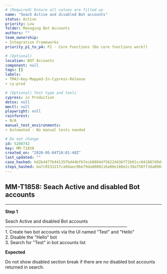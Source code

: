 ```yaml
---
# (Required) Ensure all values are filled up
name: "Seach Active and disabled Bot accounts"
status: Active
priority: Low
folder: Managing Bot Accounts
authors: ""
team_ownership: 
- Integration Frameworks
priority_p1_to_p4: P2 - Core Functions (Do core functions work?)

# (Optional)
location: BOT Accounts
component: null
tags: []
labels: 
- TM4J-Key-Mapped-In-Cypress-Release
- cy-prod

# (Optional) Test type and tools
cypress: in Production
detox: null
mmctl: null
playwright: null
rainforest: 
- N/A
manual_test_environments: 
- Automated - No manual tests needed

# Do not change
id: 5280742
key: MM-T1858
created_on: "2020-05-04T18:01:48Z"
last_updated: ""
case_hashed: bd2b4477b44135fbd44bfb7ecb8804df5622d436f72b91cc041887d9d4fae6052d20f02d905a656560b67f61a9265d4a
steps_hashed: ba7c8533217ca9daec96e79da8008116a00e180e2c39af507f3da0902c9c084b3122066ca0adcf48d22cd1d7bd0e5827
---
```


<!-- (Auto-generated) Based on frontmatter's "key" and "name" -->

## MM-T1858: Seach Active and disabled Bot accounts

---

**Step 1**

Seach Active and disabled Bot accounts\
————————————————————————————\
1\. Create two bot accounts via the UI named "Test" and "Hello"\
2\. Disable the "Hello" bot\
3\. Search for "Test" in bot accounts list

**Expected**

Do not show disabled section break if there are no disabled bot accounts returned in search.
